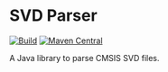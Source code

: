# SVD Parser

[![Build](https://github.com/antoniovazquezblanco/SVD-Parser/actions/workflows/main.yml/badge.svg)](https://github.com/antoniovazquezblanco/SVD-Parser/actions/workflows/main.yml)
[![Maven Central](https://img.shields.io/maven-central/v/io.github.antoniovazquezblanco/svd-parser)](https://central.sonatype.com/artifact/io.github.antoniovazquezblanco/svd-parser)


A Java library to parse CMSIS SVD files.
